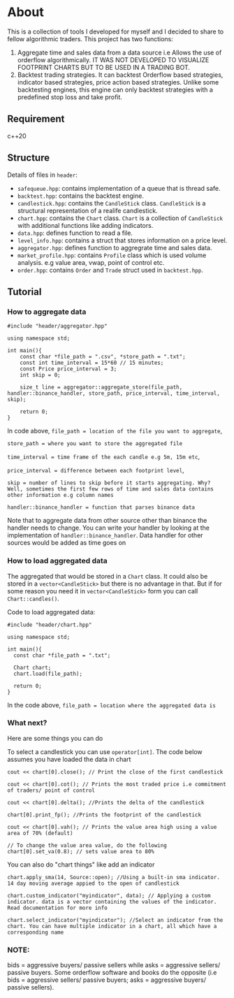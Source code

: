 # About
This is a collection of tools I developed for myself and I decided to share to fellow algorithmic traders. This project has two functions:

1. Aggregate time and sales data from a data source i.e Allows the use of orderflow algorithmically. IT WAS NOT DEVELOPED TO VISUALIZE FOOTPRINT CHARTS BUT TO BE USED IN A TRADING BOT. 
2. Backtest trading strategies. It can backtest Orderflow based strategies, indicator based strategies, price action based strategies. Unlike some backtesting engines, this engine can only backtest strategies with a predefined stop loss and take profit.

## Requirement
c++20

## Structure
Details of files in ```header```:
* `safequeue.hpp`: contains implementation of a queue that is thread safe.
* `backtest.hpp`: contains the backtest engine.
* `candlestick.hpp`: contains the `CandleStick` class. `CandleStick` is a structural representation of a realife candlestick.
* `chart.hpp`: contains the `Chart` class. `Chart` is a collection of `CandleStick` with additional functions like adding indicators.
* `data.hpp`: defines function to read a file.
* `level_info.hpp`: contains a struct that stores information on a price level.
* `aggregator.hpp`: defines function to aggregrate time and sales data.
* `market_profile.hpp`: contains `Profile` class which is used volume analysis. e.g value area, vwap, point of control etc.
* `order.hpp`: contains `Order` and `Trade` struct used in `backtest.hpp`.

## Tutorial
### How to aggregate data
```
#include "header/aggregator.hpp"

using namespace std;

int main(){
    const char *file_path = ".csv", *store_path = ".txt";
    const int time_interval = 15*60 // 15 minutes;
    const Price price_interval = 3;
    int skip = 0;

    size_t line = aggregator::aggregate_store(file_path, handler::binance_handler, store_path, price_interval, time_interval, skip);

    return 0;
}
```
In code above, `file_path = location of the file you want to aggregate`,

`store_path = where you want to store the aggregated file`

`time_interval = time frame of the each candle e.g 5m, 15m etc`,

`price_interval = difference between each footprint level`,

`skip = number of lines to skip before it starts aggregating. Why? Well, sometimes the first few rows of time and sales data contains other information e.g column names`

`handler::binance_handler = function that parses binance data`

Note that to aggregate data from other source other than binance the handler needs to change. You can write your handler by looking at the implementation of `handler::binance_handler`. Data handler for other sources would be added as time goes on

### How to load aggregated data
The aggregated that would be stored in a `Chart` class. It could also be stored in a `vector<CandleStick>` but there is no advantage in that. But if for some reason you need it in `vector<CandleStick>` form you can call `Chart::candles()`.

Code to load aggregated data:
```
#include "header/chart.hpp"

using namespace std;

int main(){
  const char *file_path = ".txt";

  Chart chart;
  chart.load(file_path);

  return 0;
}
```
In the code above,
`file_path = location where the aggregated data is`

### What next?
Here are some things you can do

To select a candlestick you can use `operator[int]`. The code below assumes you have loaded the data in chart
```
cout << chart[0].close(); // Print the close of the first candlestick

cout << chart[0].cot(); // Prints the most traded price i.e commitment of traders/ point of control

cout << chart[0].delta(); //Prints the delta of the candlestick

chart[0].print_fp(); //Prints the footprint of the candlestick

cout << chart[0].vah(); // Prints the value area high using a value area of 70% (default)

// To change the value area value, do the following
chart[0].set_va(0.8); // sets value area to 80%
```
You can also do "chart things" like add an indicator
```
chart.apply_sma(14, Source::open); //Using a built-in sma indicator. 14 day moving average appied to the open of candlestick

chart.custom_indicator("myindicator", data); // Applying a custom indicator. data is a vector containing the values of the indicator. Read documentation for more info

chart.select_indicator("myindicator"); //Select an indicator from the chart. You can have multiple indicator in a chart, all which have a corresponding name
```
### NOTE:
bids = aggressive buyers/ passive sellers while asks = aggressive sellers/ passive buyers. Some orderflow software and books do the opposite (i.e bids = aggressive sellers/ passive buyers; asks = aggressive buyers/ passive sellers).
